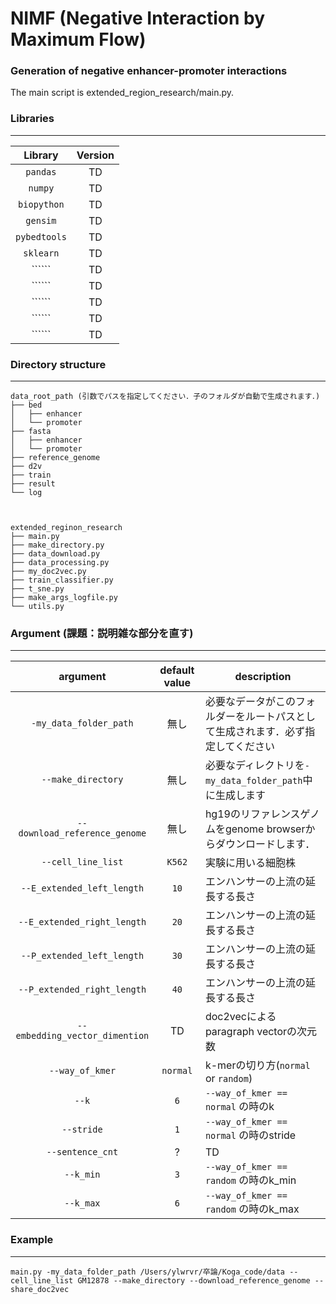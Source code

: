 # NIMF (Negative Interaction by Maximum Flow)

### Generation of negative enhancer-promoter interactions 

The main script is extended_region_research/main.py.

### Libraries 
---

| Library | Version |
| :---: | :---: |
| ```pandas``` | TD |
| ```numpy``` | TD |
| ```biopython``` | TD |
| ```gensim``` | TD |
| ```pybedtools``` | TD |
| ```sklearn``` | TD |
| `````` | TD |
| `````` | TD |
| `````` | TD |
| `````` | TD |
| `````` | TD |


### Directory structure
---

```
data_root_path (引数でパスを指定してください．子のフォルダが自動で生成されます．)  
├── bed  
│   ├── enhancer  
│   └── promoter  
├── fasta  
│   ├── enhancer  
│   └── promoter  
├── reference_genome  
├── d2v  
├── train  
├── result  
└── log  



extended_reginon_research  
├── main.py  
├── make_directory.py  
├── data_download.py  
├── data_processing.py  
├── my_doc2vec.py  
├── train_classifier.py  
├── t_sne.py  
├── make_args_logfile.py  
└── utils.py  
```

### Argument (課題：説明雑な部分を直す)
---

| argument | default value | description |
| :---: | :---: | ---- |
| ```-my_data_folder_path``` | 無し | 必要なデータがこのフォルダーをルートパスとして生成されます．必ず指定してください |
| ```--make_directory``` | 無し | 必要なディレクトリを```-my_data_folder_path```中に生成します |
| ```--download_reference_genome``` | 無し | hg19のリファレンスゲノムをgenome browserからダウンロードします． |
| ```--cell_line_list``` | ```K562``` | 実験に用いる細胞株 |
| ```--E_extended_left_length``` | ```10``` | エンハンサーの上流の延長する長さ |
| ```--E_extended_right_length``` | ```20``` | エンハンサーの上流の延長する長さ |
| ```--P_extended_left_length``` | ```30``` | エンハンサーの上流の延長する長さ |
| ```--P_extended_right_length``` | ```40``` | エンハンサーの上流の延長する長さ |
| ```--embedding_vector_dimention``` | TD | doc2vecによるparagraph vectorの次元数 |
| ```--way_of_kmer``` | ```normal``` | k-merの切り方(```normal``` or ```random```)|
| ```--k``` | ```6``` | ```--way_of_kmer == normal``` の時のk |
| ```--stride``` | ```1``` | ```--way_of_kmer == normal``` の時のstride |
| ```--sentence_cnt``` | ? | TD |
| ```--k_min``` | ```3``` | ```--way_of_kmer == random``` の時のk_min |
| ```--k_max``` | ```6``` | ```--way_of_kmer == random``` の時のk_max |

### Example
---
```main.py -my_data_folder_path /Users/ylwrvr/卒論/Koga_code/data --cell_line_list GM12878 --make_directory --download_reference_genome --share_doc2vec ```
